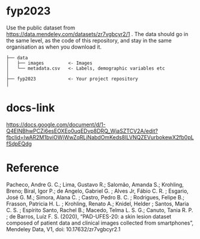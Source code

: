 # fyp2023

Use the public dataset from https://data.mendeley.com/datasets/zr7vgbcyr2/1 . The data should go in the same level, as the code of this repository, and stay in the same organisation as when you download it. 

```
├── data
│   ├── images         <- Images
│   └── metadata.csv   <- Labels, demographic variables etc
│
├── fyp2023            <- Your project repository
│
```
# docs-link
https://docs.google.com/document/d/1-Q4EINBhwPCZi6esEOXEo0uqEDvp8DRQ_WjaSZTCV2A/edit?fbclid=IwAR2M1bviOWjWwZqRLjNabdOmKeds8ILVNQZEVurbokewX2fb0pLfSdpEQdg

# Reference

Pacheco, Andre G. C.; Lima, Gustavo R.; Salomão, Amanda S.; Krohling, Breno; Biral, Igor P.; de Angelo, Gabriel G. ; Alves Jr, Fábio  C. R. ; Esgario, José G. M.; Simora, Alana C. ; Castro, Pedro B. C. ; Rodrigues, Felipe B.; Frasson, Patricia H. L. ; Krohling, Renato A.; Knidel, Helder ; Santos, Maria C. S. ; Espírito Santo, Rachel B.; Macedo, Telma L. S. G.; Canuto, Tania R. P. ; de Barros, Luíz F. S. (2020), “PAD-UFES-20: a skin lesion dataset composed of patient data and clinical images collected from smartphones”, Mendeley Data, V1, doi: 10.17632/zr7vgbcyr2.1